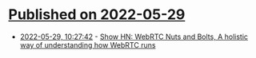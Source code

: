 # [Published on 2022-05-29](index.md)

* [2022-05-29, 10:27:42](https://news.ycombinator.com/item?id=31548016) - [Show HN: WebRTC Nuts and Bolts, A holistic way of understanding how WebRTC runs](https://github.com/adalkiran/webrtc-nuts-and-bolts)
